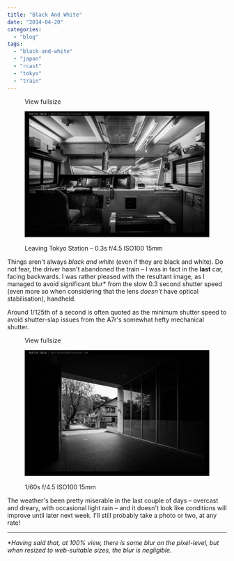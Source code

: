 ```yaml
---
title: "Black And White"
date: "2014-04-20"
categories: 
  - "blog"
tags: 
  - "black-and-white"
  - "japan"
  - "rcast"
  - "tokyo"
  - "train"
---
```


<figure>

View fullsize

![Leaving Tokyo Station – 0.3s f/4.5 ISO100 15mm](/assets/images/40d27-leavingtokyo.jpg)

<figcaption>



Leaving Tokyo Station – 0.3s f/4.5 ISO100 15mm





</figcaption>



</figure>

Things aren't always _black and white_ (even if they are black and white). Do not fear, the driver hasn't abandoned the train – I was in fact in the **last** car, facing backwards. I was rather pleased with the resultant image, as I managed to avoid significant blur\* from the slow 0.3 second shutter speed (even more so when considering that the lens _doesn't_ have optical stabilisation), handheld.

Around 1/125th of a second is often quoted as the minimum shutter speed to avoid shutter-slap issues from the A7r's somewhat hefty mechanical shutter.

<figure>

View fullsize

![1/60s f/4.5 ISO100 15mm](/assets/images/a7298-20140413-dsc00725-ilce-7r.jpg)

<figcaption>



1/60s f/4.5 ISO100 15mm





</figcaption>



</figure>

The weather's been pretty miserable in the last couple of days – overcast and dreary, with occasional light rain – and it doesn't look like conditions will improve until later next week. I'll still probably take a photo or two, at any rate!

* * *

_\*Having said that, at 100% view, there is some blur on the pixel-level, but when resized to web-suitable sizes, the blur is negligible._
